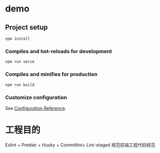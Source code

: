 # demo

## Project setup

```
npm install
```

### Compiles and hot-reloads for development

```
npm run serve
```

### Compiles and minifies for production

```
npm run build
```

### Customize configuration

See [Configuration Reference](https://cli.vuejs.org/config/).

# 工程目的

Eslint + Prettier + Husky + Commitlint+ Lint-staged 规范前端工程代码规范
